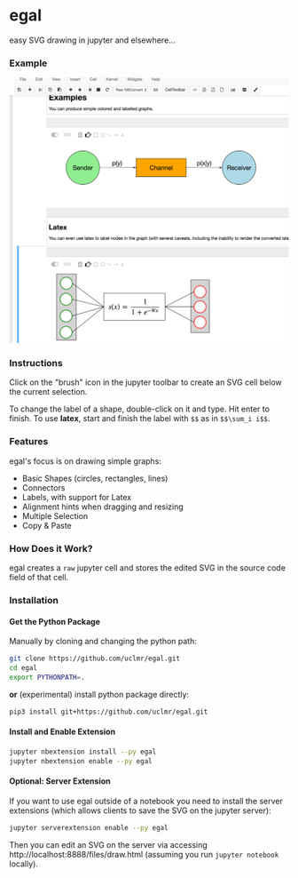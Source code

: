 # egal
easy SVG drawing in jupyter and elsewhere...

### Example
![](screenshot.png)

### Instructions
Click on the "brush" icon in the jupyter toolbar to create an SVG cell below the current selection.

To change the label of a shape, double-click on it and type. Hit enter to finish. To use **latex**, start and finish the label
with `$$` as in `$$\sum_i i$$`.

### Features

egal's focus is on drawing simple graphs:  

* Basic Shapes (circles, rectangles, lines)
* Connectors
* Labels, with support for Latex
* Alignment hints when dragging and resizing
* Multiple Selection
* Copy & Paste

### How Does it Work?
egal creates a `raw` jupyter cell and stores the edited SVG in the source code field of that cell. 

### Installation

#### Get the Python Package

Manually by cloning and changing the python path:
```bash
git clone https://github.com/uclmr/egal.git
cd egal
export PYTHONPATH=. 
```

**or** (experimental) install python package directly:
```bash
pip3 install git+https://github.com/uclmr/egal.git
```

#### Install and Enable Extension
```bash
jupyter nbextension install --py egal 
jupyter nbextension enable --py egal 
```

#### Optional: Server Extension 
If you want to use egal outside of a notebook you need to install the server extensions (which allows clients to 
save the SVG on the jupyter server):

```bash
jupyter serverextension enable --py egal 
```

Then you can edit an SVG on the server via accessing http://localhost:8888/files/draw.html (assuming you run
`jupyter notebook` locally).

